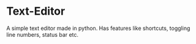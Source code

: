 # Text-Editor

A simple text editor made in python. Has features like shortcuts, toggling line numbers, status bar etc.
